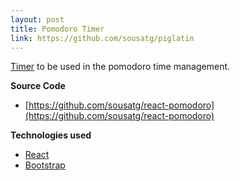 ```yaml
---
layout: post
title: Pomodoro Timer
link: https://github.com/sousatg/piglatin
---
```


[Timer](https://sousath.github.io/react-pomodoro) to be used in the pomodoro time management.

<b>Source Code</b>
- [https://github.com/sousatg/react-pomodoro](https://github.com/sousatg/react-pomodoro)

<p />

<b>Technologies used</b>
<ul>
    <li><a href="https://reactjs.org/" target="blank">React</a></li>
    <li><a href="https://getbootstrap.com/" target="blank">Bootstrap</a></li>
</ul>
